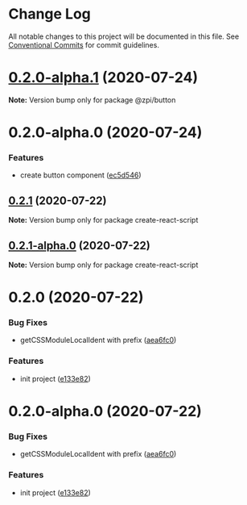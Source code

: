 # Change Log

All notable changes to this project will be documented in this file.
See [Conventional Commits](https://conventionalcommits.org) for commit guidelines.

# [0.2.0-alpha.1](https://github.com/cattuan/split-bill/compare/@zpi/button@0.2.0-alpha.0...@zpi/button@0.2.0-alpha.1) (2020-07-24)

**Note:** Version bump only for package @zpi/button





# 0.2.0-alpha.0 (2020-07-24)


### Features

* create button component ([ec5d546](https://github.com/cattuan/split-bill/commit/ec5d546d1f83f4de086a55d2b76ba144e0cf0f98))





## [0.2.1](https://github.com/cattuan/split-bill/compare/create-react-script@0.2.0...create-react-script@0.2.1) (2020-07-22)

**Note:** Version bump only for package create-react-script





## [0.2.1-alpha.0](https://github.com/cattuan/split-bill/compare/create-react-script@0.2.0...create-react-script@0.2.1-alpha.0) (2020-07-22)

**Note:** Version bump only for package create-react-script





# 0.2.0 (2020-07-22)


### Bug Fixes

* getCSSModuleLocalIdent with prefix ([aea6fc0](https://github.com/cattuan/split-bill/commit/aea6fc06378c65a012b82f0e577c26370c91fe42))


### Features

* init project ([e133e82](https://github.com/cattuan/split-bill/commit/e133e820f44e1bc113c73d5b427c3296feaa12fc))





# 0.2.0-alpha.0 (2020-07-22)


### Bug Fixes

* getCSSModuleLocalIdent with prefix ([aea6fc0](https://github.com/cattuan/split-bill/commit/aea6fc06378c65a012b82f0e577c26370c91fe42))


### Features

* init project ([e133e82](https://github.com/cattuan/split-bill/commit/e133e820f44e1bc113c73d5b427c3296feaa12fc))

